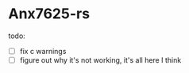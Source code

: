 # Anx7625-rs

todo:
* [ ] fix c warnings
* [ ] figure out why it's not working, it's all here I think
